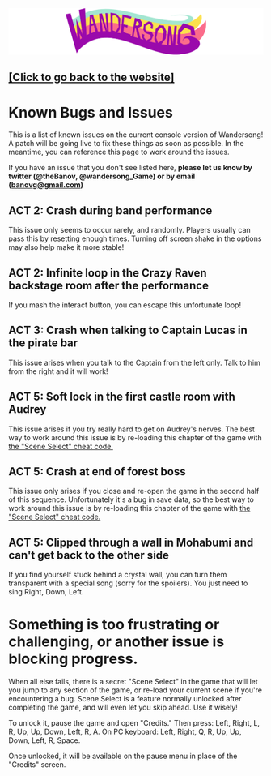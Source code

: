 [![WANDERSONG logo](_logo_smol2.png)](http://wanderso.ng)
## [[Click to go back to the website]](http://wanderso.ng)
# Known Bugs and Issues
This is a list of known issues on the current console version of Wandersong! A patch will be going live to fix these things as soon as possible. In the meantime, you can reference this page to work around the issues. 

If you have an issue that you don't see listed here, **please let us know by twitter (@theBanov, @wandersong_Game) or by email (banovg@gmail.com)**

## ACT 2: Crash during band performance
This issue only seems to occur rarely, and randomly. Players usually can pass this by resetting enough times. Turning off screen shake in the options may also help make it more stable!

## ACT 2: Infinite loop in the Crazy Raven backstage room after the performance
If you mash the interact button, you can escape this unfortunate loop! 

## ACT 3: Crash when talking to Captain Lucas in the pirate bar
This issue arises when you talk to the Captain from the left only. Talk to him from the right and it will work!

## ACT 5: Soft lock in the first castle room with Audrey
This issue arises if you try really hard to get on Audrey's nerves. The best way to work around this issue is by re-loading this chapter of the game with [the "Scene Select" cheat code.](#something-is-too-frustrating-or-challenging-or-another-issue-is-blocking-progress)

## ACT 5: Crash at end of forest boss
This issue only arises if you close and re-open the game in the second half of this sequence. Unfortunately it's a bug in save data, so the best way to work around this issue is by re-loading this chapter of the game with [the "Scene Select" cheat code.](#something-is-too-frustrating-or-challenging-or-another-issue-is-blocking-progress)

## ACT 5: Clipped through a wall in Mohabumi and can't get back to the other side
If you find yourself stuck behind a crystal wall, you can turn them transparent with a special song (sorry for the spoilers). You just need to sing Right, Down, Left.

# Something is too frustrating or challenging, or another issue is blocking progress.
When all else fails, there is a secret "Scene Select" in the game that will let you jump to any section of the game, or re-load your current scene if you're encountering a bug. Scene Select is a feature normally unlocked after completing the game, and will even let you skip ahead. Use it wisely!

To unlock it, pause the game and open "Credits." Then press: Left, Right, L, R, Up, Up, Down, Left, R, A.
On PC keyboard: Left, Right, Q, R, Up, Up, Down, Left, R, Space.

Once unlocked, it will be available on the pause menu in place of the "Credits" screen.
